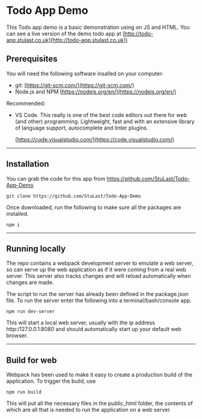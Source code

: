 # Todo App Demo

This Todo app demo is a basic demonstration using on JS and HTML.  You can see a live version of the demo todo app at
[http://todo-app.stulast.co.uk](http://todo-app.stulast.co.uk])

##  Prerequisites

You will need the following software insalled on your computer:

- git: [https://git-scm.com/](https://git-scm.com/)
- Node.js and NPM [https://nodejs.org/en/](https://nodejs.org/en/)

Recommended:

- VS Code.  This really is one of the best code editors out there for web (and other) programming.   Lightweight, fast and with an extensive library of language support, autocomplete and linter plugins.

    [https://code.visualstudio.com/](https://code.visualstudio.com/)

---

##  Installation

You can grab the code for this app from https://github.com/StuLast/Todo-App-Demo

```git clone https://github.com/StuLast/Todo-App-Demo```

Once downloaded, run the following to make sure all the packages are installed.

```npm i```

---

##  Running locally

The repo contains a webpack development server to emulate a web server, so can serve up the web application as if it were coming from a real web server.  This server also tracks changes and will reload automatically when changes are made.

The script to run the server has already been defined in the package.json file.  To run the server enter the following into a terminal/bash/console app.

```npm run dev-server```

This will start a local web server, usually with the ip address http:/127.0.0.1:8080 and should automatically start up your default web browser.

---

## Build for web

Webpack has been used to make it easy to create a production build of the application.  To trigger the build, use

```npm run build```

This will put all the necessary files in the public_html folder, the contents of which are all that is needed to run the application on a web server.  
